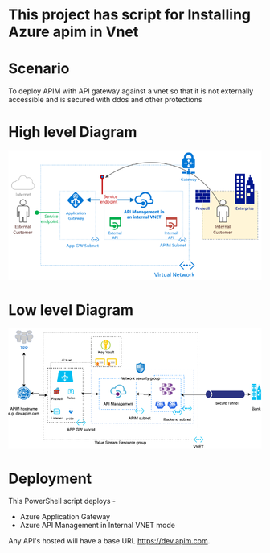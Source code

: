 # This project has script for Installing Azure apim in Vnet

# Scenario
To deploy APIM with API gateway against a vnet so that it is not externally accessible and is secured with ddos and other protections 

# High level Diagram
![High level diagram](https://github.com/apurvc/AzureAPIMAppGW/blob/master/secured%20apim%20management.png)

# Low level Diagram
![Low level diagram](https://github.com/apurvc/AzureAPIMAppGW/blob/master/Untitled%20Diagram.png)

# Deployment
This PowerShell script deploys - 

- Azure Application Gateway
- Azure API Management in Internal VNET mode

Any API's hosted will have a base URL https://dev.apim.com.
